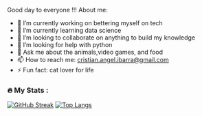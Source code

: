 Good day to everyone !!!
About me:

- 🔭 I’m currently working on bettering myself on tech
- 🌱 I’m currently learning data science 
- 👯 I’m looking to collaborate on anything to build my knowledge 
- 🤔 I’m looking for help with python
- 💬 Ask me about the animals,video games, and food
- 📫 How to reach me: cristian.angel.ibarra@gmail.com
- ⚡ Fun fact: cat lover for life
<!-- in your header -->
<link rel="stylesheet" href="https://cdn.jsdelivr.net/gh/devicons/devicon@latest/devicon.min.css">

<!-- in your body -->
<i class="devicon-devicon-plain"></i>

### :fire: My Stats :
[![GitHub Streak](https://streak-stats.demolab.com?user=cristianibarra1&theme=dark&hide_border=true)](https://git.io/streak-stats)
[![Top Langs](https://github-readme-stats.vercel.app/api/top-langs/?username=cristianibarra1)](https://github.com/anuraghazra/github-readme-stats)
